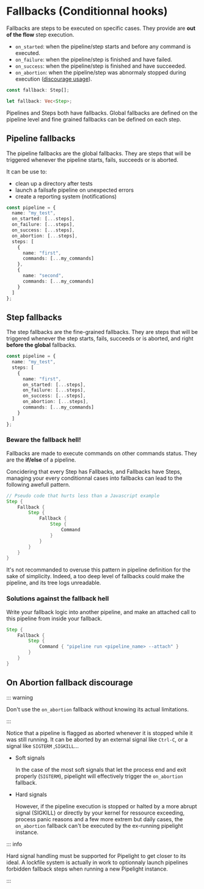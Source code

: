 # Fallbacks (Conditionnal hooks)

Fallbacks are steps to be executed on specific cases.
They provide are **out of the flow** step execution.

- `on_started`: when the pipeline/step starts and before any command is executed.
- `on_failure`: when the pipeline/step is finished and have failed.
- `on_success`: when the pipeline/step is finished and have succeeded.
- `on_abortion`: when the pipeline/step was abnormaly stopped during execution ([discourage usage](#on-abortion-fallback-discourage)).

```ts
const fallback: Step[];
```

```rs
let fallback: Vec<Step>;
```

Pipelines and Steps both have fallbacks.
Global fallbacks are defined on the pipeline level
and fine grained fallbacks can be defined on each step.

## Pipeline fallbacks

The pipeline fallbacks are the global fallbacks.
They are steps that will be triggered whenever the pipeline starts, fails, succeeds or is aborted.

It can be use to:

- clean up a directory after tests
- launch a failsafe pipeline on unexpected errors
- create a reporting system (notifications)

```ts
const pipeline = {
  name: "my_test",
  on_started: [...steps],
  on_failure: [...steps],
  on_success: [...steps],
  on_abortion: [...steps],
  steps: [
    {
      name: "first",
      commands: [...my_commands]
    },
    {
      name: "second",
      commands: [...my_commands]
    }
  ]
};
```

## Step fallbacks

The step fallbacks are the fine-grained fallbacks.
They are steps that will be triggered whenever the step starts, fails, succeeds or is aborted,
and right **before the global** fallbacks.

```ts
const pipeline = {
  name: "my_test",
  steps: [
    {
      name: "first",
      on_started: [...steps],
      on_failure: [...steps],
      on_success: [...steps],
      on_abortion: [...steps],
      commands: [...my_commands]
    }
  ]
};
```

### Beware the fallback hell!

Fallbacks are made to execute commands on other commands status.
They are the **if/else** of a pipeline.

Concidering that every Step has Fallbacks, and Fallbacks have Steps,
managing your every conditionnal cases into fallbacks can lead to the following awefull pattern.

```rs
// Pseudo code that hurts less than a Javascript example
Step {
    Fallback {
        Step {
            Fallback {
                Step {
                    Command
                }
            }
        }
    }
}

```

It's not recommanded to overuse this pattern in pipeline definition for the sake of simplicity.
Indeed, a too deep level of fallbacks could make the pipeline, and its tree logs unreadable.

### Solutions against the fallback hell

Write your fallback logic into another pipeline,
and make an attached call to this pipeline from inside your fallback.

```rs
Step {
    Fallback {
        Step {
            Command { "pipeline run <pipeline_name> --attach" }
        }
    }
}

```

## On Abortion fallback discourage

::: warning

Don't use the `on_abortion` fallback without knowing its actual limitations.

:::

Notice that a pipeline is flagged as aborted whenever it is stopped while it was still running.
It can be aborted by an external signal like `Ctrl-C`, or a signal like `SIGTERM` ,`SIGKILL`...

- Soft signals

  In the case of the most soft signals that let the process end and exit properly (`SIGTERM`),
  pipelight will effectively trigger the `on_abortion` fallback.

- Hard signals

  However, if the pipeline execution is stopped or halted by a more abrupt signal (SIGKILL) or directly by your kernel for ressource exceeding,
  process panic reasons and a few more extrem but daily cases,
  the `on_abortion` fallback can't be executed by the ex-running pipelight instance.

::: info

Hard signal handling must be supported for Pipelight to get closer to its ideal.
A lockfile system is actually in work to optionnaly launch pipelines forbidden fallback steps when running a new Pipelight instance.

:::
